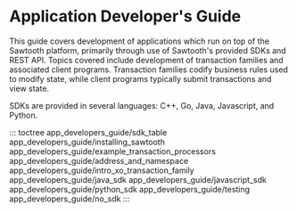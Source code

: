 # Application Developer\'s Guide

This guide covers development of applications which run on top of the
Sawtooth platform, primarily through use of Sawtooth\'s
provided SDKs and REST API. Topics covered include development of
transaction families and associated client programs. Transaction
families codify business rules used to modify state, while client
programs typically submit transactions and view state.

SDKs are provided in several languages: C++, Go, Java, Javascript, and
Python.

::: toctree
app_developers_guide/sdk_table app_developers_guide/installing_sawtooth
app_developers_guide/example_transaction_processors
app_developers_guide/address_and_namespace
app_developers_guide/intro_xo_transaction_family
app_developers_guide/java_sdk app_developers_guide/javascript_sdk
app_developers_guide/python_sdk app_developers_guide/testing
app_developers_guide/no_sdk
:::

<!--
  Licensed under Creative Commons Attribution 4.0 International License
  https://creativecommons.org/licenses/by/4.0/
-->
